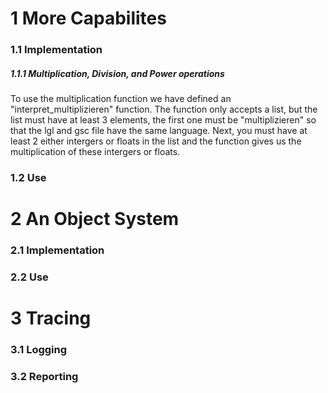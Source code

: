 <h1>1 More Capabilites</h1>
<h3>1.1 Implementation</h3>
<h5>1.1.1 Multiplication, Division, and Power operations</h5>
<p>To use the multiplication function we have defined an "interpret_multiplizieren" function. The function only accepts a list, but the list must have at least 3 elements, the first one must be "multiplizieren" so that the lgl and gsc file have the same language. Next, you must have at least 2 either intergers or floats in the list and the function gives us the multiplication of these intergers or floats.<br>
</p>


<h3>1.2 Use</h3>

<h1>2 An Object System</h1>

<h3>2.1 Implementation</h3>

<h3>2.2 Use</h3>

<h1>3 Tracing</h1>

<h3>3.1 Logging</h3>

<h3>3.2 Reporting</h3>
